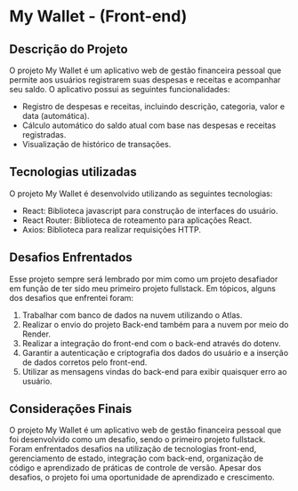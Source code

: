 # My Wallet - (Front-end)

## Descrição do Projeto
O projeto My Wallet é um aplicativo web de gestão financeira pessoal que permite aos usuários registrarem suas despesas e receitas e acompanhar seu saldo. O aplicativo possui as seguintes funcionalidades:

- Registro de despesas e receitas, incluindo descrição, categoria, valor e data (automática).
- Cálculo automático do saldo atual com base nas despesas e receitas registradas.
- Visualização de histórico de transações.

## Tecnologias utilizadas
O projeto My Wallet é desenvolvido utilizando as seguintes tecnologias:

- React: Biblioteca javascript para construção de interfaces do usuário.
- React Router: Biblioteca de roteamento para aplicações React.
- Axios: Biblioteca para realizar requisições HTTP.

## Desafios Enfrentados
Esse projeto sempre será lembrado por mim como um projeto desafiador em função de ter sido meu primeiro projeto fullstack. Em tópicos, alguns dos desafios que enfrentei foram:

1. Trabalhar com banco de dados na nuvem utilizando o Atlas.
2. Realizar o envio do projeto Back-end também para a nuvem por meio do Render.
3. Realizar a integração do front-end com o back-end através do dotenv.
4. Garantir a autenticação e criptografia dos dados do usuário e a inserção de dados corretos pelo front-end.
5. Utilizar as mensagens vindas do back-end para exibir quaisquer erro ao usuário.

## Considerações Finais
O projeto My Wallet é um aplicativo web de gestão financeira pessoal que foi desenvolvido como um desafio, sendo o primeiro projeto fullstack. Foram enfrentados desafios na utilização de tecnologias front-end, gerenciamento de estado, integração com back-end, organização de código e aprendizado de práticas de controle de versão. Apesar dos desafios, o projeto foi uma oportunidade de aprendizado e crescimento.

